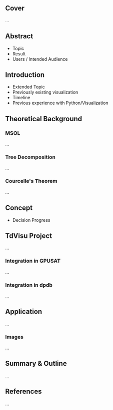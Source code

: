 ## Cover
...
## Abstract
- Topic
- Result
- Users / Intended Audience

## Introduction
- Extended Topic
- Previously existing visualization
- Timeline
- Previous experience with Python/Visualization

## Theoretical Background
### MSOL
...
### Tree Decomposition
...
### Courcelle's Theorem
...
## Concept
- Decision Progress

## TdVisu Project
...
### Integration in GPUSAT
...
### Integration in dpdb
...

## Application
...

### Images
...
## Summary & Outline
...
## References
...
